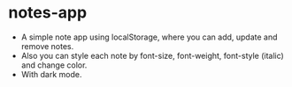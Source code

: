 # notes-app

- A simple note app using localStorage, where you can add, update and remove notes.
- Also you can style each note by font-size, font-weight, font-style (italic) and change color.
- With dark mode.
